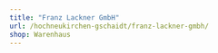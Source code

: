 ```yaml
---
title: "Franz Lackner GmbH"
url: /hochneukirchen-gschaidt/franz-lackner-gmbh/
shop: Warenhaus
---
```


